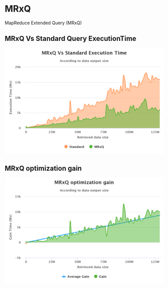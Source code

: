 # MRxQ

MapReduce Extended Query (MRxQ)

## MRxQ Vs Standard Query ExecutionTime

![image info](./mrxq-vs-standard-executi.png)

## MRxQ optimization gain

![image info](./mrxq-optimization-gain.png)
